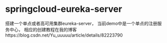 # springcloud-eureka-server
搭建一个单点或者高可用集群eureka-server，
当前demo中是一个单点的注册服务中心，
相应的创建教程在我的博客https://blog.csdn.net/Yu_uuuuu/article/details/82223790
